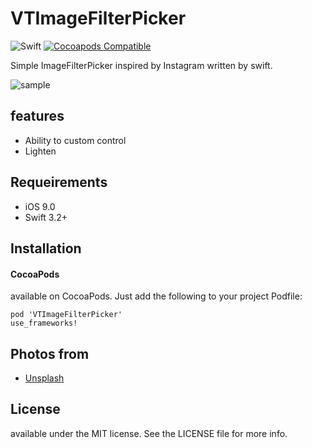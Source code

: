 # VTImageFilterPicker
![Swift](http://img.shields.io/badge/swift-4.0-brightgreen.svg)
[![Cocoapods Compatible](https://img.shields.io/cocoapods/v/VTImageFilterPicker.svg?style=flat)](https://cocoapods.org/pods/VTImageFilterPicker)

Simple ImageFilterPicker inspired by Instagram written by swift.

![sample](https://raw.githubusercontent.com/vincentLin113/VTImageFilterPicker/master/Screenshot/Screenshot1.gif)

## features
- Ability to custom control
- Lighten

## Requeirements
- iOS 9.0
- Swift 3.2+

## Installation

#### CocoaPods
available on CocoaPods. Just add the following to your project Podfile:
```
pod 'VTImageFilterPicker'
use_frameworks!
```

## Photos from
- [Unsplash](https://unsplash.com)

## License
available under the MIT license. See the LICENSE file for more info.
